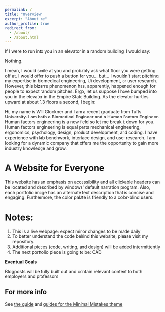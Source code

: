 ```yaml
---
permalink: /
title: "Overview"
excerpt: "About me"
author_profile: true
redirect_from: 
  - /about/
  - /about.html
---
```


If I were to run into you in an elevator in a random building, I would say: 

Nothing. 

I mean, I would smile at you and probably ask what floor you were getting off at. I would offer to push a button for you... but... I wouldn't start pitching my expertise in biomedical engineering, Ui development, or user research. However, this bizarre phenomenon has, apparently, happened enough for people to expect random pitches. Ergo, let us suppose I have bumped into you in the elevator in the Empire State Building. As the elevator hurtles upward at about 1.3 floors a second, I begin:

Hi, my name is Will Glockner and I am a recent graduate from Tufts University. I am both a Biomedical Engineer and a Human Factors Engineer. Human factors engineering is a new field so let me break it down for you. Human factors engineering is equal parts mechanical engineering, ergonomics, psychology, design, product development, and coding. I have experience with lab benchwork, interface design, and user research. I am looking for a dynamic company that offers me the opportunity to gain more industry knowledge and grow.


A Website for Everyone
======
This website has an emphasis on accessibility and all clickable headers can be located and described by windows' default narration program. Also, each portfolio image has an alternate text description that is concise and engaging. Furthermore, the color palate is friendly to a color-blind users.

Notes:
======
1. This is a live webpage: expect minor changes to be made daily
1. To better understand the code behind this website, please visit my repository.
1. Additional pieces (code, writing, and design) will be added intermittently
1. The next portfolio piece is going to be: CAD


**Eventual Goals**

Blogposts will be fully built out and contain relevant content to both employers and professors


For more info
------
See [the guide](https://academicpages.github.io/markdown/) and [guides for the Minimal Mistakes theme](https://mmistakes.github.io/minimal-mistakes/docs/configuration/)

